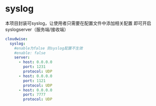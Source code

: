 # syslog
本项目封装可syslog，让使用者只需要在配置文件中添加相关配置 即可开启syslogserver（服务端/接收端）
```yaml
cloudwise:
  syslog:
    #enable为false 则syslog配置不生效
    #enable: false
    server:
      - host: 0.0.0.0
        port: 1231
        protocol: UDP
      - host: 0.0.0.0
        port: 1121
        protocol: UDP
      - host: 0.0.0.0
        port: 7777
        protocol: UDP
```


